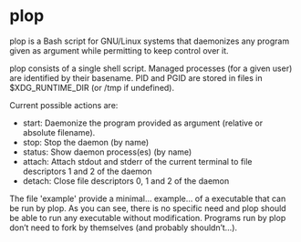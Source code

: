 # plop

plop is a Bash script for GNU/Linux systems that daemonizes any program given as argument while permitting to keep control over it.

plop consists of a single shell script. Managed processes (for a given user) are identified by their basename. PID and PGID are stored in files in $XDG_RUNTIME_DIR (or /tmp if undefined).

Current possible actions are:

 - start: Daemonize the program provided as argument (relative or absolute filename).
 - stop: Stop the daemon (by name)
 - status: Show daemon process(es) (by name)
 - attach: Attach stdout and stderr of the current terminal to file descriptors 1 and 2 of the daemon
 - detach: Close file descriptors 0, 1 and 2 of the daemon

The file 'example' provide a minimal… example… of a executable that can be run by plop. As you can see, there is no specific need and plop should be able to run any executable without modification. Programs run by plop don’t need to fork by themselves (and probably shouldn’t…).
